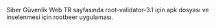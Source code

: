 Siber Güvenlik Web TR sayfasında root-validator-3.1 için apk dosyası ve inselenmesi için rootbeer uygulaması.
